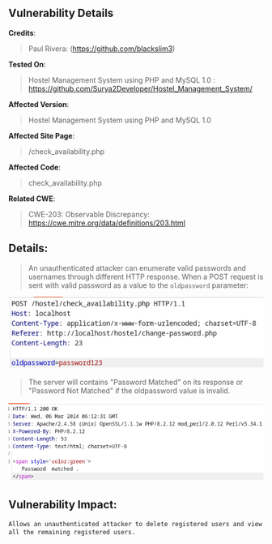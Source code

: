 ## Vulnerability Details

**Credits**:
  > Paul Rivera: (https://github.com/blackslim3)<br/>

**Tested On**:
  > Hostel Management System using PHP and MySQL 1.0 : https://github.com/Surya2Developer/Hostel_Management_System/

**Affected Version**:
  > Hostel Management System using PHP and MySQL 1.0

**Affected Site Page**:
  > /check_availability.php

**Affected Code**:
  > check_availability.php

**Related CWE**:
  > CWE-203: Observable Discrepancy: https://cwe.mitre.org/data/definitions/203.html

## **Details**:
  > An unauthenticated attacker can enumerate valid passwords and usernames through different HTTP response. When a POST request is sent with valid password as a value to the `oldpassword` parameter:

![image](https://github.com/blackslim3/cve_sidequest/blob/main/poc/assets/password_enumeration_REQUEST(1).png)  

  > The server will contains "Password Matched" on its response or "Password Not Matched" if the oldpassword value is invalid.

![image](https://github.com/blackslim3/cve_sidequest/blob/main/poc/assets/password_enumeration_RESPONSE(2).png)  


## **Vulnerability Impact**:
    Allows an unauthenticated attacker to delete registered users and view all the remaining registered users.
    